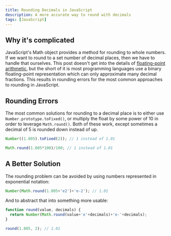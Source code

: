 ```yaml
---
title: Rounding Decimals in JavaScript
description: A more accurate way to round with decimals
tags: [JavaScript]
---
```


## Why it's complicated

JavaScript's Math object provides a method for rounding to whole numbers.  If we want to round to a set number of decimal places, then we have to handle that ourselves.  This post doesn't get into the details of [floating-point arithmetic](http://floating-point-gui.de/), but the short of it is most programming languages use a binary floating-point representation which can only approximate many decimal fractions.  This results in rounding errors for the most common approaches to rounding in JavaScript.

## Rounding Errors

The most common solutions for rounding to a decimal place is to either use `Number.prototype.toFixed()`, or multiply the float by some power of 10 in order to leverage `Math.round()`.  Both of these work, except sometimes a decimal of 5 is rounded down instead of up.

```javascript
Number((1.005).toFixed(2)); // 1 instead of 1.01
```
```javascript
Math.round(1.005*100)/100; // 1 instead of 1.01
```

## A Better Solution

The rounding problem can be avoided by using numbers represented in exponential notation:

```javascript
Number(Math.round(1.005+'e2')+'e-2'); // 1.01
```

And to abstract that into something more usable:

```javascript
function round(value, decimals) {
  return Number(Math.round(value+'e'+decimals)+'e-'+decimals);
}

round(1.005, 2); // 1.01
```